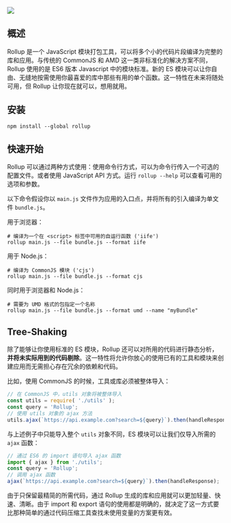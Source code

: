 ![](https://aliyun.workdomain.cloud/github/image-20230305112955689.png)

## 概述
Rollup 是一个 JavaScript 模块打包工具，可以将多个小的代码片段编译为完整的库和应用。与传统的 CommonJS 和 AMD 这一类非标准化的解决方案不同，Rollup 使用的是 ES6 版本 Javascript 中的模块标准。新的 ES 模块可以让你自由、无缝地按需使用你最喜爱的库中那些有用的单个函数。这一特性在未来将随处可用，但 Rollup 让你现在就可以，想用就用。

## 安装
```shell
npm install --global rollup
```

## 快速开始
Rollup 可以通过两种方式使用：使用命令行方式，可以为命令行传入一个可选的配置文件。或者使用 JavaScript API 方式。运行 `rollup --help` 可以查看可用的选项和参数。

以下命令假设你以 `main.js` 文件作为应用的入口点，并将所有的引入编译为单文件 `bundle.js`。

用于浏览器：
```shell
# 编译为一个在 <script> 标签中可用的自运行函数 ('iife')
rollup main.js --file bundle.js --format iife
```
用于 Node.js：
```shell
# 编译为 CommonJS 模块 ('cjs')
rollup main.js --file bundle.js --format cjs
```
同时用于浏览器和 Node.js：
```shell
# 需要为 UMD 格式的包指定一个名称
rollup main.js --file bundle.js --format umd --name "myBundle"
```

## Tree-Shaking
除了能够让你使用标准的 ES 模块，Rollup 还可以对所用的代码进行静态分析，**并将未实际用到的代码剔除**。这一特性将允许你放心的使用已有的工具和模块来创建应用而无需担心存在冗余的依赖和代码。

比如，使用 CommonJS 的时候，工具或库必须被整体导入：
```js
// 在 CommonJS 中，utils 对象将被整体导入
const utils = require( './utils' );
const query = 'Rollup';
// 使用 utils 对象的 ajax 方法
utils.ajax(`https://api.example.com?search=${query}`).then(handleResponse);
```
与上述例子中只能导入整个 `utils` 对象不同，ES 模块可以让我们仅导入所需的 `ajax` 函数：
```js
// 通过 ES6 的 import 语句导入 ajax 函数
import { ajax } from './utils';
const query = 'Rollup';
// 调用 ajax 函数
ajax(`https://api.example.com?search=${query}`).then(handleResponse);
```
由于只保留最精简的所需代码，通过 Rollup 生成的库和应用就可以更加轻量、快速、清晰。由于 import 和 export 语句的使用都是明确的，就决定了这一方式要比那种简单的通过代码压缩工具查找未使用变量的方案更有效。